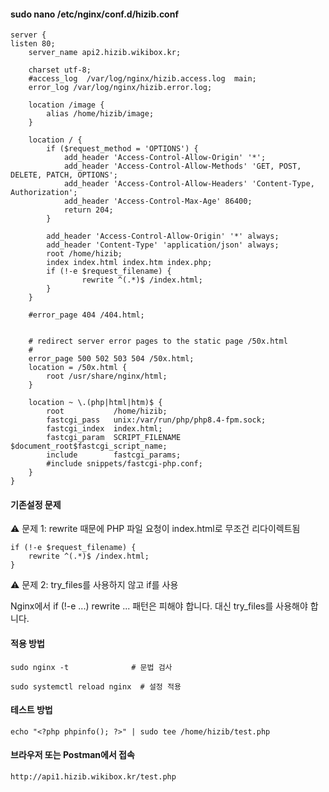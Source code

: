 #### sudo nano /etc/nginx/conf.d/hizib.conf

```less
server {
listen 80;
    server_name api2.hizib.wikibox.kr;

    charset utf-8;
    #access_log  /var/log/nginx/hizib.access.log  main;
    error_log /var/log/nginx/hizib.error.log;

    location /image {
        alias /home/hizib/image;
    }

    location / {
        if ($request_method = 'OPTIONS') {
            add_header 'Access-Control-Allow-Origin' '*';
            add_header 'Access-Control-Allow-Methods' 'GET, POST, DELETE, PATCH, OPTIONS';
            add_header 'Access-Control-Allow-Headers' 'Content-Type, Authorization';
            add_header 'Access-Control-Max-Age' 86400;
            return 204;
        }

        add_header 'Access-Control-Allow-Origin' '*' always;
        add_header 'Content-Type' 'application/json' always;
        root /home/hizib;
        index index.html index.htm index.php;
        if (!-e $request_filename) {
                rewrite ^(.*)$ /index.html;
        }
    }

    #error_page 404 /404.html;


    # redirect server error pages to the static page /50x.html
    #
    error_page 500 502 503 504 /50x.html;
    location = /50x.html {
        root /usr/share/nginx/html;
    }

    location ~ \.(php|html|htm)$ {
        root           /home/hizib;
        fastcgi_pass   unix:/var/run/php/php8.4-fpm.sock;
        fastcgi_index  index.html;
        fastcgi_param  SCRIPT_FILENAME  $document_root$fastcgi_script_name;
        include        fastcgi_params;
        #include snippets/fastcgi-php.conf;
    }
}
```

#### 기존설정 문제

⚠️ 문제 1: rewrite 때문에 PHP 파일 요청이 index.html로 무조건 리다이렉트됨
```less
if (!-e $request_filename) {
    rewrite ^(.*)$ /index.html;
}
```

⚠️ 문제 2: try_files를 사용하지 않고 if를 사용

Nginx에서 if (!-e ...) rewrite ... 패턴은 피해야 합니다. 대신 try_files를 사용해야 합니다.


#### 적용 방법

```less
sudo nginx -t              # 문법 검사

sudo systemctl reload nginx  # 설정 적용
```

#### 테스트 방법
```less
echo "<?php phpinfo(); ?>" | sudo tee /home/hizib/test.php
```

#### 브라우저 또는 Postman에서 접속
```less
http://api1.hizib.wikibox.kr/test.php
```




